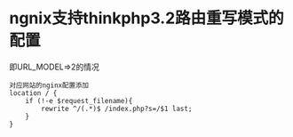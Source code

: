 # ngnix支持thinkphp3.2路由重写模式的配置

即URL_MODEL=>2的情况

```
对应网站的nginx配置添加
location / {
	if (!-e $request_filename){
    	rewrite ^/(.*)$ /index.php?s=/$1 last;
    }
}
```

